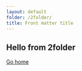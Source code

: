 ```yaml
---
layout: default
folder: /2folder/
title: Front matter title
---
```


## Hello from 2folder

[Go home](/)